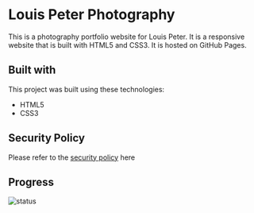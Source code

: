# Louis Peter Photography

This is a photography portfolio website for Louis Peter. It is a responsive website that is built with HTML5 and CSS3. It is hosted on GitHub Pages.

## Built with

This project was built using these technologies:

- HTML5
- CSS3

## Security Policy
Please refer to the [security policy](SECURITY.md) here

## Progress

![status](https://img.shields.io/badge/status-ongoing-orange?style=flat-square)
